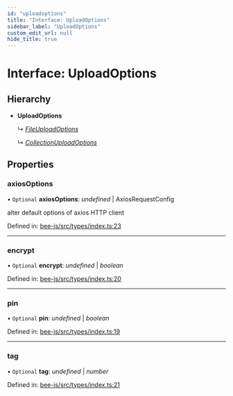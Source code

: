 ```yaml
---
id: "uploadoptions"
title: "Interface: UploadOptions"
sidebar_label: "UploadOptions"
custom_edit_url: null
hide_title: true
---
```


# Interface: UploadOptions

## Hierarchy

* **UploadOptions**

  ↳ [*FileUploadOptions*](fileuploadoptions.md)

  ↳ [*CollectionUploadOptions*](collectionuploadoptions.md)

## Properties

### axiosOptions

• `Optional` **axiosOptions**: *undefined* \| AxiosRequestConfig

alter default options of axios HTTP client

Defined in: [bee-js/src/types/index.ts:23](https://github.com/ethersphere/bee-js/blob/7dfd556/src/types/index.ts#L23)

___

### encrypt

• `Optional` **encrypt**: *undefined* \| *boolean*

Defined in: [bee-js/src/types/index.ts:20](https://github.com/ethersphere/bee-js/blob/7dfd556/src/types/index.ts#L20)

___

### pin

• `Optional` **pin**: *undefined* \| *boolean*

Defined in: [bee-js/src/types/index.ts:19](https://github.com/ethersphere/bee-js/blob/7dfd556/src/types/index.ts#L19)

___

### tag

• `Optional` **tag**: *undefined* \| *number*

Defined in: [bee-js/src/types/index.ts:21](https://github.com/ethersphere/bee-js/blob/7dfd556/src/types/index.ts#L21)
